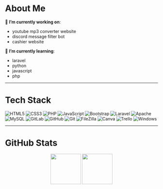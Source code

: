 # About Me

🔭 **I’m currently working on**:

- youtube mp3 converter website
- discord message filter bot
- cashier website

🌱 **I’m currently learning**:

- laravel
- python
- javascript
- php

---

# Tech Stack

![HTML5](https://img.shields.io/badge/-HTML5-141414?style=flat&logo=html5)
![CSS3](https://img.shields.io/badge/-CSS3-141414?style=flat&logo=css3)
![PHP](https://img.shields.io/badge/-PHP-141414?style=flat&logo=php)
![JavaScript](https://img.shields.io/badge/-JavaScript-141414?style=flat&logo=javascript)
![Bootstrap](https://img.shields.io/badge/-Bootstrap-141414?style=flat&logo=bootstrap)
![Laravel](https://img.shields.io/badge/-Laravel-141414?style=flat&logo=laravel)
![Apache](https://img.shields.io/badge/-Apache-141414?style=flat&logo=apache)
![MySQL](https://img.shields.io/badge/-MySQL-141414?style=flat&logo=mysql)
![GitLab](https://img.shields.io/badge/-GitLab-141414?style=flat&logo=gitlab)
![GitHub](https://img.shields.io/badge/-GitHub-141414?style=flat&logo=github)
![Git](https://img.shields.io/badge/-Git-141414?style=flat&logo=git)
![FileZilla](https://img.shields.io/badge/-FileZilla-141414?style=flat&logo=filezilla)
![Canva](https://img.shields.io/badge/-Canva-141414?style=flat&logo=canva)
![Trello](https://img.shields.io/badge/-Trello-141414?style=flat&logo=trello)
![Windows](https://img.shields.io/badge/-Windows-141414?style=flat&logo=windows)

---

# GitHub Stats

<p align="center">
  <img src="https://github-readme-stats.vercel.app/api?username=rylieo&theme=github_dark&hide_border=true&include_all_commits=false&count_private=true" height="100px"/>
  <img src="https://github-readme-stats.vercel.app/api/top-langs/?username=rylieo&theme=github_dark&hide_border=true&include_all_commits=false&count_private=true&layout=compact" height="100px"/>
</p>
